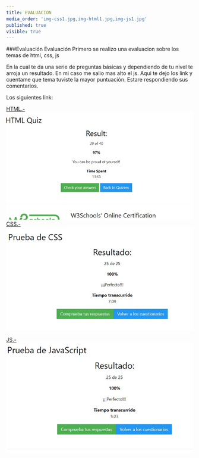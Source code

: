 ```yaml
---
title: EVALUACION
media_order: 'img-css1.jpg,img-html1.jpg,img-js1.jpg'
published: true
visible: true
---
```


<!-- # BIENVENIDOS
## Graficación y animación  -->
###Evaluación
Evaluación
Primero se realizo una evaluacion sobre los temas de html, css, js

En la cual te da una serie de preguntas básicas y dependiendo de tu nivel te arroja un resultado. En mi caso me salio mas alto el js. Aqui te dejo los link y cuentame que tema tuviste la mayor puntuación. Estare respondiendo sus comentarios.

Los siguientes link:

[HTML.-](https://www.w3schools.com/html/html_quiz.asp)
![](img-html1.jpg)
[CSS.-](https://www.w3schools.com/css/css_quiz.asp)
![](img-css1.jpg)


[JS.-](https://www.w3schools.com/js/js_quiz.asp)
![](img-js1.jpg)



